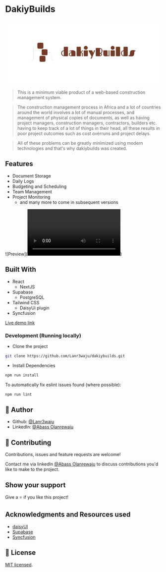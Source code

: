 # DakiyBuilds

![Logo](./public/logo.png)

> This is a minimum viable product of a web-based construction management system.

 > The construction management process in Africa and a lot of countries around the world involves a lot of manual processes, and management of physical copies of documents, as well as having project managers, construction managers, contractors, builders etc. having to keep track of a lot of things in their head, all these results in poor project outcomes such as cost overruns and project delays.

 > All of these problems can be greatly minimized using modern technologies and that's why dakiybuilds was created.

## Features

- Document Storage
- Daily Logs
- Budgeting and Scheduling
- Team Management
- Project Monitoring
  - and many more to come in subsequent versions

![Preview](<video controls src="https://res.cloudinary.com/dbzorthz8/video/upload/v1710414852/Homepage_-_Google_Chrome_2024-03-14_12-07-02_ulwv5b.mp4" title="DakiyBuilds Landing Page Preview"></video>)


## Built With

- React
  - NextJS
- Supabase
  - PostgreSQL
- Tailwind CSS
  - DaisyUi plugin
- Syncfusion

[Live demo link](https://dakiybuilds.vercel.app)

### Development (Running locally)

- Clone the project

```bash
git clone https://github.com/Lanr3waju/dakiybuilds.git

```

- Install Dependencies

```bash
npm run install
```

To automatically fix eslint issues found (where possible):

```bash
npm run lint
```

## 👤 Author

- Github: [@Lanr3waju](https://github.com/Lanr3waju>)
- LinkedIn: [@Abass Olanrewaju](https://www.linkedin.com/in/lanr3waju/)

## 🤝 Contributing

Contributions, issues and feature requests are welcome!

Contact me via linkedIn [@Abass Olanrewaju](https://www.linkedin.com/in/lanr3waju/) to discuss contributions you'd like to make to the project.

## Show your support

Give a ⭐️ if you like this project!

## Acknowledgments and Resources used

- [daisyUI](https://daisyui.com/)
- [Supabase](https://supabase.com/)
- [Syncfusion](https://syncfusion.com/)

## 📝 License

[MIT licensed](./LICENSE).
